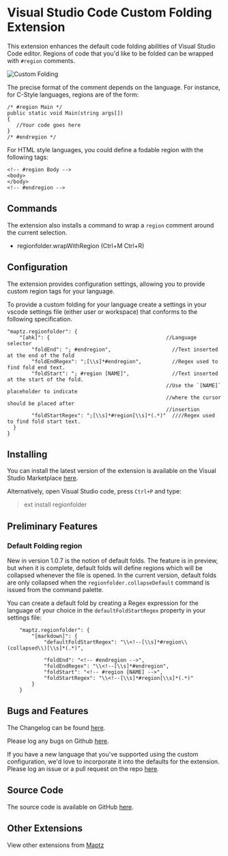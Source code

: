 # Visual Studio Code Custom Folding Extension

This extension enhances the default code folding abilities of Visual Studio Code editor. Regions of code that you'd like to be folded can be wrapped with `#region` comments.

![Custom Folding](https://raw.githubusercontent.com/maptz/Maptz.VSCode.Extensions.customfolding/master/imgs/CSharp_region_wrap.gif)

The precise format of the comment depends on the language. For instance, for C-Style languages, regions are of the form:

    /* #region Main */
    public static void Main(string args[])
    {
       //Your code goes here
    }
    /* #endregion */

For HTML style languages, you could define a fodable region with the following tags:

    <!-- #region Body -->
    <body>
    </body>
    <!-- #endregion -->

## Commands

The extension also installs a command to wrap a `region` comment around the current selection.

- regionfolder.wrapWithRegion (Ctrl+M Ctrl+R)

## Configuration

The extension provides configuration settings, allowing you to provide custom region tags for your language.

To provide a custom folding for your language create a settings in your vscode settings file (either user or workspace) that conforms to the following specification.

    "maptz.regionfolder": {
        "[ahk]": {                                      //Language selector
            "foldEnd": "; #endregion",                    //Text inserted at the end of the fold
            "foldEndRegex": ";[\\s]*#endregion",          //Regex used to find fold end text.
            "foldStart": "; #region [NAME]",              //Text inserted at the start of the fold.
                                                        //Use the `[NAME]` placeholder to indicate
                                                        //where the cursor should be placed after
                                                        //insertion
            "foldStartRegex": ";[\\s]*#region[\\s]*(.*)"  ////Regex used to find fold start text.
      }
    }

## Installing

<!-- #region  -->

You can install the latest version of the extension is available on the Visual Studio Marketplace [here](https://marketplace.visualstudio.com/items?itemName=maptz.regionfolder).

Alternatively, open Visual Studio code, press `Ctrl+P` and type:

> ext install regionfolder

<!-- #endregion -->

## Preliminary Features

### Default Folding region

New in version 1.0.7 is the notion of default folds. The feature is in preview, but when it is complete, default folds will define regions which will be collapsed whenever the file is opened. In the current version, default folds are only collapsed when the  `regionfolder.collapseDefault` command is issued from the command palette. 

You can create a default fold by creating a Regex expression for the language of your choice in the `defaultFoldStartRegex` property in your settings file:

```
    "maptz.regionfolder": {
        "[markdown]": {        
            "defaultFoldStartRegex": "\\<!--[\\s]*#region\\(collapsed\\)[\\s]*(.*)",
            
            "foldEnd": "<!-- #endregion -->",
            "foldEndRegex": "\\<!--[\\s]*#endregion",
            "foldStart": "<!-- #region [NAME] -->",
            "foldStartRegex": "\\<!--[\\s]*#region[\\s]*(.*)"
        }
    }
```




## Bugs and Features

The Changelog can be found [here](ChangeLog.md).

Please log any bugs on Github [here](https://github.com/maptz/Maptz.VSCode.Extensions.CustomFolding/issues).

If you have a new language that you've supported using the custom configuration, we'd love to incorporate it into the defaults for the extension. Please log an issue or a pull request on the repo [here](https://github.com/maptz/Maptz.VSCode.Extensions.CustomFolding/).

## Source Code

The source code is available on GitHub [here](https://github.com/maptz/Maptz.VSCode.Extensions.CustomFolding).

## Other Extensions

View other extensions from [Maptz](https://marketplace.visualstudio.com/publishers/maptz)
